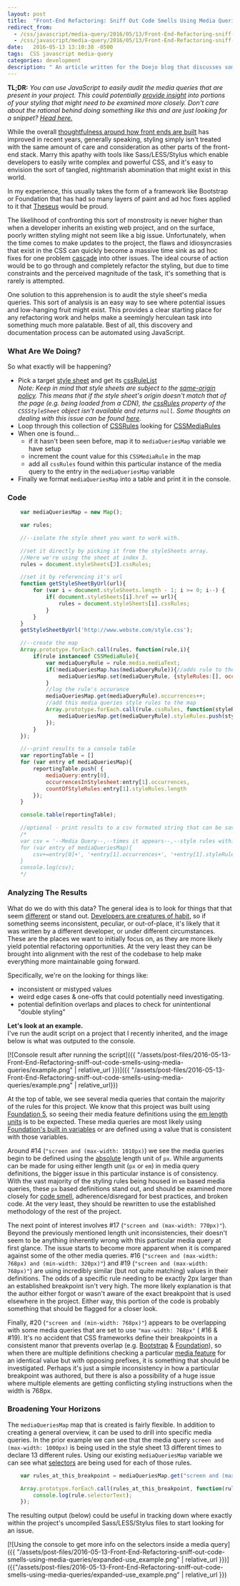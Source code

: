 ```yaml
---
layout: post
title:  "Front-End Refactoring: Sniff Out Code Smells Using Media Queries"
redirect_from:
  - /css/javascript/media-query/2016/05/13/Front-End-Refactoring-sniff-out-code-smells-using-media-queries/
  - /css/javascript/media-query/2016/05/13/Front-End-Refactoring-sniff-out-code-smells-using-media-queries.html
date:   2016-05-13 13:10:38 -0500
tags:  CSS javascript media-query
categories: development
description: " An article written for the Doejo blog that discusses some strategies around using JavaScript to painlessly audit an unfamiliar front-end code base, with the goal of uncovering idiosyncrasies and flaws that could potentially cause issues maintaining or enhancing the project going forward. "
---
```


**TL;DR:** _You can use JavaScript to easily audit the media queries that are present in your project. This could potentially [provide insight](#analyzing) into portions of your styling that might need to be examined more closely. Don't care about the rational behind doing something like this and are just looking for a snippet? [Head here.](#code)_  

While the overall [thoughtfulness around how front ends are built](http://shop.oreilly.com/product/0636920040156.do) has improved in recent years, generally speaking, styling simply isn't treated with the same amount of care and consideration as other parts of the front-end stack. Marry this apathy with tools like Sass/LESS/Stylus which enable developers to easily write complex and powerful CSS, and it's easy to envision the sort of tangled, nightmarish abomination that might exist in this world.  

In my experience, this usually takes the form of a framework like Bootstrap or Foundation that has had so many layers of paint and ad hoc fixes applied to it that [Theseus](https://en.wikipedia.org/wiki/Ship_of_Theseus) would be proud.  

The likelihood of confronting this sort of monstrosity is never higher than when a developer inherits an existing web project, and on the surface, poorly written styling might not seem like a big issue. Unfortunately, when the time comes to make updates to the project, the flaws and idiosyncrasies that exist in the CSS can quickly become a massive time sink as ad hoc fixes for one problem [cascade](https://youtu.be/ja0jS_toKxk) into other issues. The ideal course of action would be to go through and completely refactor the styling, but due to time constraints and the perceived magnitude of the task, it's something that is rarely is attempted.  

One solution to this apprehension is to audit the style sheet's media queries. This sort of analysis is an easy way to see where potential issues and low-hanging fruit might exist. This provides a clear starting place for any refactoring work and helps make a seemingly herculean task into something much more palatable. Best of all, this discovery and documentation process can be automated using JavaScript.

### What Are We Doing?

So what exactly will be happening?

*   Pick a target [style sheet](https://developer.mozilla.org/en-US/docs/Web/API/Document/styleSheets) and get its [cssRuleList](https://developer.mozilla.org/en-US/docs/Web/API/CSSRuleList)  
_Note: Keep in mind that style sheets are subject to the [same-origin policy](https://developer.mozilla.org/en-US/docs/Web/Security/Same-origin_policy). This means that if the style sheet's origin doesn't match that of the page (e.g. being loaded from a CDN), the [cssRules](https://developer.mozilla.org/en-US/docs/Web/API/CSSStyleSheet#cssRules) property of the `CSSStyleSheet` object isn't available and returns `null`. Some thoughts on dealing with this issue can be found [here](http://stackoverflow.com/questions/3211536/accessing-cross-domain-style-sheet-with-cssrules)._
*   Loop through this collection of [CSSRules](https://developer.mozilla.org/en-US/docs/Web/API/CSSRule) looking for [CSSMediaRules](https://developer.mozilla.org/en-US/docs/Web/API/CSSMediaRule)
*   When one is found...
    *   if it hasn't been seen before, map it to `mediaQueriesMap` variable we have setup
    *   increment the count value for this `CSSMediaRule` in the map
    *   add all `cssRules` found within this particular instance of the media query to the entry in the `mediaQueriesMap` variable
*   Finally we format `mediaQueriesMap` into a table and print it in the console.

### Code
```javascript
    var mediaQueriesMap = new Map();

    var rules;

    //--isolate the style sheet you want to work with. 

    //set it directly by picking it from the styleSheets array. 
    //Here we're using the sheet at index 3.
    rules = document.styleSheets[3].cssRules;

    //set it by referencing it's url
    function getStyleSheetByUrl(url){
        for (var i = document.styleSheets.length - 1; i >= 0; i--) {
            if( document.styleSheets[i].href == url){
                rules = document.styleSheets[i].cssRules;
            }
        }
    }
    getStyleSheetByUrl('http://www.webste.com/style.css');

    //--create the map 
    Array.prototype.forEach.call(rules, function(rule,i){
        if(rule instanceof CSSMediaRule){
            var mediaQueryRule = rule.media.mediaText;
            if(!mediaQueriesMap.has(mediaQueryRule)){//adds rule to the map if missing
                mediaQueriesMap.set(mediaQueryRule, {styleRules:[], occurrences:0});
            }
            //log the rule's occurance
            mediaQueriesMap.get(mediaQueryRule).occurrences++;
            //add this media queries style rules to the map
            Array.prototype.forEach.call(rule.cssRules, function(styleRule,i){        
                mediaQueriesMap.get(mediaQueryRule).styleRules.push(styleRule);        
            });
        }
    });

    //--print results to a console table 
    var reportingTable = []
    for (var entry of mediaQueriesMap){
        reportingTable.push( {
            mediaQuery:entry[0], 
            occurrencesInStylesheet:entry[1].occurrences,
            countOfStyleRules:entry[1].styleRules.length
        });
    }

    console.table(reportingTable);

    //optional - print results to a csv formated string that can be saved via a text editor
    /*
    var csv = '--Media Query--,--times it appears--,--style rules within this media rule--\n';
    for (var entry of mediaQueriesMap){ 
        csv+=entry[0]+', '+entry[1].occurrences+', '+entry[1].styleRules.length+'\n'
    }
    console.log(csv);
    */
```


### Analyzing The Results

What do we do with this data? The general idea is to look for things that that seem [different](https://youtu.be/ueZ6tvqhk8U?t=20s) or stand out. [Developers are creatures of habit](https://www.safaribooksonline.com/a/the-software-craftsman/70409/), so if something seems inconsistent, peculiar, or out-of-place, it's likely that it was written by a different developer, or under different circumstances. These are the places we want to initially focus on, as they are more likely yield potential refactoring opportunities. At the very least they can be brought into alignment with the rest of the codebase to help make everything more maintainable going forward.  

Specifically, we're on the looking for things like:

*   inconsistent or mistyped values
*   weird edge cases & one-offs that could potentially need investigating.
*   potential definition overlaps and places to check for unintentional "double styling"

**Let's look at an example.**  
I've run the audit script on a project that I recently inherited, and the image below is what was outputed to the console.  

[![Console result after running the script]({{ "/assets/post-files/2016-05-13-Front-End-Refactoring-sniff-out-code-smells-using-media-queries/example.png" | relative_url }})]({{ "/assets/post-files/2016-05-13-Front-End-Refactoring-sniff-out-code-smells-using-media-queries/example.png" | relative_url}})  

At the top of table, we see several media queries that contain the majority of the rules for this project. We know that this project was built using [Foundation 5](http://foundation.zurb.com/sites/docs/v/5.5.3/), so seeing their media feature definitions using the [em length units](https://developer.mozilla.org/en-US/docs/Web/CSS/length#em) is to be expected. These media queries are most likely using [Foundation's built in variables](http://foundation.zurb.com/sites/docs/v/5.5.3/media-queries.html) or are defined using a value that is consistent with those variables.  

Around #14 (`"screen and (max-width: 1010px)`) we see the media queries begin to be defined using the [absolute](https://developer.mozilla.org/en-US/docs/Web/CSS/length#Absolute_length_units) length unit of `px`. While arguments can be made for using either length unit (`px` or `em`) in media query definitions, the bigger issue in this particular instance is of consistency. With the vast majority of the styling rules being housed in `em` based media queries, these `px` based definitions stand out, and should be examined more closely for [code smell](http://csswizardry.com/2012/11/code-smells-in-css/), adherence/disregard for best practices, and broken code. At the very least, they should be rewritten to use the established methodology of the rest of the project.  

The next point of interest involves #17 (`"screen and (max-width: 770px)"`). Beyond the previously mentioned length unit inconsistencies, their doesn't seem to be anything inherently wrong with this particular media query at first glance. The issue starts to become more apparent when it is compared against some of the other media queries. #16 (`"screen and (max-width: 768px) and (min-width: 320px)"`) and #19 (`"screen and (max-width: 768px)"`) are using incredibly similar (but not quite matching) values in their definitions. The odds of a specific rule needing to be exactly 2px larger than an established breakpoint isn't very high. The more likely explanation is that the author either forgot or wasn't aware of the exact breakpoint that is used elsewhere in the project. Either way, this portion of the code is probably something that should be flagged for a closer look.  

Finally, #20 (`"screen and (min-width: 768px)"`) appears to be overlapping with some media queries that are set to use `"max-width: 768px"` ( #16 & #19). It's no accident that CSS frameworks define their breakpoints in a consistent manor that prevents overlap (e.g. [Bootstrap](https://github.com/twbs/bootstrap/blob/master/less/variables.less#L314) & [Foundation](http://foundation.zurb.com/sites/docs/media-queries.html#copy-btn-0)), so when there are multiple definitions checking a particular [media feature](https://developer.mozilla.org/en-US/docs/Web/CSS/Media_Queries/Using_media_queries#Media_features) for an identical value but with opposing prefixes, it is something that should be investigated. Perhaps it's just a simple inconsistency in how a particular breakpoint was authored, but there is also a possibility of a huge issue where multiple elements are getting conflicting styling instructions when the width is 768px.

### Broadening Your Horizons

The `mediaQueriesMap` map that is created is fairly flexible. In addition to creating a general overview, it can be used to drill into specific media queries. In the prior example we can see that the media query `screen and (max-width: 1000px)` is being used in the style sheet 13 different times to declare 13 different rules. Using our existing `mediaQueriesMap` variable we can see what [selectors](https://developer.mozilla.org/en-US/docs/Web/API/CSSStyleRule#selectorText) are being used for each of those rules.

```javascript  
    var rules_at_this_breakpoint = mediaQueriesMap.get("screen and (max-width: 1000px)").styleRules

    Array.prototype.forEach.call(rules_at_this_breakpoint, function(rule){
        console.log(rule.selectorText);
    });
```

The resulting output (below) could be useful in tracking down where exactly within the project's uncompiled Sass/LESS/Stylus files to start looking for an issue.  

[![Using the console to get more info on the selectors inside a media query]({{ "/assets/post-files/2016-05-13-Front-End-Refactoring-sniff-out-code-smells-using-media-queries/expanded-use_example.png" | relative_url }})]({{"/assets/post-files/2016-05-13-Front-End-Refactoring-sniff-out-code-smells-using-media-queries/expanded-use_example.png" | relative_url }})  

